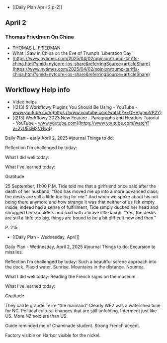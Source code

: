 - [[Daily Plan April 2 p-2]]

## April 2

### Thomas Friedman On China

- THOMAS L. FRIEDMAN
- What I Saw in China on the Eve of Trump’s ‘Liberation Day’
- [https://www.nytimes.com/2025/04/02/opinion/trump-tariffs-china.html?smid=nytcore-ios-share&referringSource=articleShare](https://www.nytimes.com/2025/04/02/opinion/trump-tariffs-china.html?smid=nytcore-ios-share&referringSource=articleShare)

## Workflowy Help info
- Video helps
- [(213) 5 Workflowy Plugins You Should Be Using - YouTube - www.youtube.com](https://www.youtube.com/watch?v=OHVIgmuVP2Y)
- [(213) Workflowy 2023 New Feature - Paragraphs and Headers Tutorial - YouTube - www.youtube.com](https://www.youtube.com/watch?v=2vUExMSVHw4)


Daily Plan - early April 2, 2025
#journal
Things to do:



Reflection
I’m challenged by today:


What I did well today:


What I’ve learned today:



Gratitude


25 September, 11:00 P.M. Tide told me that a girlfriend once said after the death of her husband, "God has moved me up into a more advanced class; the desks are still a little too big for me." And when we spoke about his not being there anymore and how strange it was that neither of us felt empty inside, indeed had a sense of fulfillment, Tide simply ducked her head and shrugged her shoulders and said with a brave little laugh, "Yes, the desks are still a little too big, things are bound to be a bit difficult now and then."

P. 215

- [[Daily Plan - Wednesday, April]]

Daily Plan - Wednesday, April 2, 2025
#journal
Things to do:
Excursion to missiles. 


Reflection
I’m challenged by today:
Such a beautiful serene approach into the dock. Placid water. Sunrise. Mountains in the distance. Noumea. 

What I did well today:
Reading the French signs on the museum. 

What I’ve learned today:


Gratitude

They call le grande Terre “the mainland”
Clearly WE2 was a watershed time for NC. Political cultural changes that are still unfolding. Interment just like US. More NZ soldiers than US. 

Guide reminded me of Chaminade student. Strong French accent. 

Factory visible on Harbor visible for the nickel. 